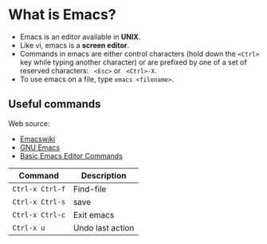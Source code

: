 # What is Emacs?


- Emacs is an editor available in **UNIX**.
- Like vi, emacs is a **screen editor**.
- Commands in emacs are either control characters (hold down the  `<Ctrl>` key while typing another character) or are prefixed by one of a set of reserved characters: ` <Esc>` or ` <Ctrl>-X`.
- To use emacs on a file, type    `emacs <filename>`.


## Useful commands

Web source:
- [Emacswiki](https://www.emacswiki.org/emacs/SiteMap)
- [GNU Emacs](https://www.gnu.org/savannah-checkouts/gnu/emacs/emacs.html#features)
- [Basic Emacs Editor Commands](https://www.cs.colostate.edu/helpdocs/emacs.html)

| Command | Description |
| --- | --- |
| `Ctrl-x Ctrl-f`                        | Find-file |
| `Ctrl-x Ctrl-s`                        | save |
| `Ctrl-x Ctrl-c`                        | Exit emacs |
| `Ctrl-x u`                                  | Undo last action|

